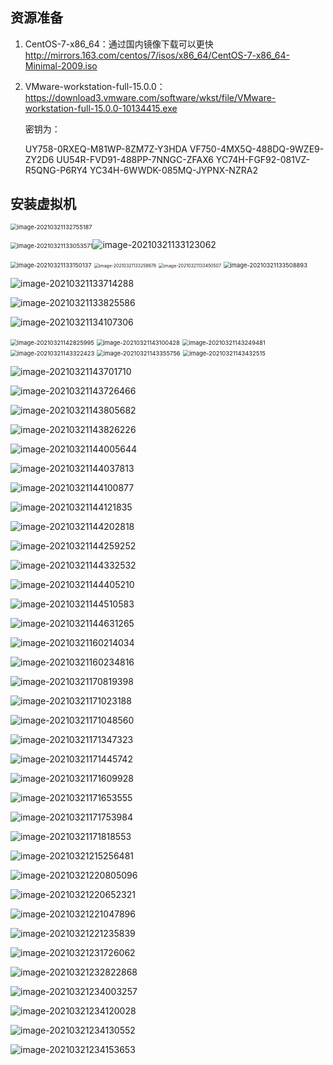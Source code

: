 ## 资源准备

1. CentOS-7-x86_64：通过国内镜像下载可以更快 http://mirrors.163.com/centos/7/isos/x86_64/CentOS-7-x86_64-Minimal-2009.iso

2. VMware-workstation-full-15.0.0：https://download3.vmware.com/software/wkst/file/VMware-workstation-full-15.0.0-10134415.exe

   密钥为：

   UY758-0RXEQ-M81WP-8ZM7Z-Y3HDA
   VF750-4MX5Q-488DQ-9WZE9-ZY2D6
   UU54R-FVD91-488PP-7NNGC-ZFAX6
   YC74H-FGF92-081VZ-R5QNG-P6RY4
   YC34H-6WWDK-085MQ-JYPNX-NZRA2

## 安装虚拟机

<img src="C:\Users\ROG\Desktop\云计算相关\cloud_compute\lab\img\image-20210321132755187.png" alt="image-20210321132755187" style="zoom:67%;" />

<img src="C:\Users\ROG\Desktop\云计算相关\cloud_compute\lab\img\image-20210321133053571.png" alt="image-20210321133053571" style="zoom: 67%;" />![image-20210321133123062](C:\Users\ROG\AppData\Roaming\Typora\typora-user-images\image-20210321133123062.png)

<img src="C:\Users\ROG\Desktop\云计算相关\cloud_compute\lab\img\image-20210321133150137.png" alt="image-20210321133150137" style="zoom:67%;" />

<img src="C:\Users\ROG\Desktop\云计算相关\cloud_compute\lab\img\image-20210321133258678.png" alt="image-20210321133258678" style="zoom: 50%;" />

<img src="C:\Users\ROG\Desktop\云计算相关\cloud_compute\lab\img\image-20210321133450507.png" alt="image-20210321133450507" style="zoom: 50%;" />

<img src="C:\Users\ROG\Desktop\云计算相关\cloud_compute\lab\img\image-20210321133508893.png" alt="image-20210321133508893" style="zoom:67%;" />

![image-20210321133714288](C:\Users\ROG\Desktop\云计算相关\cloud_compute\lab\img\image-20210321133714288.png)

![image-20210321133825586](C:\Users\ROG\Desktop\云计算相关\cloud_compute\lab\img\image-20210321133825586.png)

![image-20210321134107306](C:\Users\ROG\Desktop\云计算相关\cloud_compute\lab\img\image-20210321134107306.png)

<img src="C:\Users\ROG\Desktop\云计算相关\cloud_compute\lab\img\image-20210321142825995.png" alt="image-20210321142825995" style="zoom:67%;" />

<img src="C:\Users\ROG\Desktop\云计算相关\cloud_compute\lab\img\image-20210321143100428.png" alt="image-20210321143100428" style="zoom:67%;" />

<img src="C:\Users\ROG\AppData\Roaming\Typora\typora-user-images\image-20210321143249481.png" alt="image-20210321143249481" style="zoom:67%;" />

<img src="C:\Users\ROG\AppData\Roaming\Typora\typora-user-images\image-20210321143322423.png" alt="image-20210321143322423" style="zoom:67%;" />

<img src="C:\Users\ROG\AppData\Roaming\Typora\typora-user-images\image-20210321143355756.png" alt="image-20210321143355756" style="zoom:67%;" />

<img src="C:\Users\ROG\AppData\Roaming\Typora\typora-user-images\image-20210321143432515.png" alt="image-20210321143432515" style="zoom:67%;" />

![image-20210321143701710](C:\Users\ROG\AppData\Roaming\Typora\typora-user-images\image-20210321143701710.png)

![image-20210321143726466](C:\Users\ROG\AppData\Roaming\Typora\typora-user-images\image-20210321143726466.png)

![image-20210321143805682](C:\Users\ROG\AppData\Roaming\Typora\typora-user-images\image-20210321143805682.png)

![image-20210321143826226](C:\Users\ROG\AppData\Roaming\Typora\typora-user-images\image-20210321143826226.png)

![image-20210321144005644](C:\Users\ROG\AppData\Roaming\Typora\typora-user-images\image-20210321144005644.png)

![image-20210321144037813](C:\Users\ROG\AppData\Roaming\Typora\typora-user-images\image-20210321144037813.png)

![image-20210321144100877](C:\Users\ROG\AppData\Roaming\Typora\typora-user-images\image-20210321144100877.png)

![image-20210321144121835](C:\Users\ROG\AppData\Roaming\Typora\typora-user-images\image-20210321144121835.png)

![image-20210321144202818](C:\Users\ROG\AppData\Roaming\Typora\typora-user-images\image-20210321144202818.png)

![image-20210321144259252](C:\Users\ROG\AppData\Roaming\Typora\typora-user-images\image-20210321144259252.png)

![image-20210321144332532](C:\Users\ROG\AppData\Roaming\Typora\typora-user-images\image-20210321144332532.png)

![image-20210321144405210](C:\Users\ROG\AppData\Roaming\Typora\typora-user-images\image-20210321144405210.png)

![image-20210321144510583](C:\Users\ROG\AppData\Roaming\Typora\typora-user-images\image-20210321144510583.png)

![image-20210321144631265](C:\Users\ROG\AppData\Roaming\Typora\typora-user-images\image-20210321144631265.png)

![image-20210321160214034](C:\Users\ROG\AppData\Roaming\Typora\typora-user-images\image-20210321160214034.png)

![image-20210321160234816](C:\Users\ROG\AppData\Roaming\Typora\typora-user-images\image-20210321160234816.png)

![image-20210321170819398](C:\Users\ROG\AppData\Roaming\Typora\typora-user-images\image-20210321170819398.png)

![image-20210321171023188](C:\Users\ROG\AppData\Roaming\Typora\typora-user-images\image-20210321171023188.png)

![image-20210321171048560](C:\Users\ROG\AppData\Roaming\Typora\typora-user-images\image-20210321171048560.png)

![image-20210321171347323](C:\Users\ROG\AppData\Roaming\Typora\typora-user-images\image-20210321171347323.png)

![image-20210321171445742](C:\Users\ROG\AppData\Roaming\Typora\typora-user-images\image-20210321171445742.png)

![image-20210321171609928](C:\Users\ROG\AppData\Roaming\Typora\typora-user-images\image-20210321171609928.png)

![image-20210321171653555](C:\Users\ROG\AppData\Roaming\Typora\typora-user-images\image-20210321171653555.png)

![image-20210321171753984](C:\Users\ROG\AppData\Roaming\Typora\typora-user-images\image-20210321171753984.png)

![image-20210321171818553](C:\Users\ROG\AppData\Roaming\Typora\typora-user-images\image-20210321171818553.png)

![image-20210321215256481](C:\Users\ROG\AppData\Roaming\Typora\typora-user-images\image-20210321215256481.png)

![image-20210321220805096](C:\Users\ROG\AppData\Roaming\Typora\typora-user-images\image-20210321220805096.png)

![image-20210321220652321](C:\Users\ROG\AppData\Roaming\Typora\typora-user-images\image-20210321220652321.png)

![image-20210321221047896](C:\Users\ROG\AppData\Roaming\Typora\typora-user-images\image-20210321221047896.png)

![image-20210321221235839](C:\Users\ROG\AppData\Roaming\Typora\typora-user-images\image-20210321221235839.png)

![image-20210321231726062](C:\Users\ROG\AppData\Roaming\Typora\typora-user-images\image-20210321231726062.png)

![image-20210321232822868](C:\Users\ROG\AppData\Roaming\Typora\typora-user-images\image-20210321232822868.png)

![image-20210321234003257](C:\Users\ROG\AppData\Roaming\Typora\typora-user-images\image-20210321234003257.png)

![image-20210321234120028](C:\Users\ROG\AppData\Roaming\Typora\typora-user-images\image-20210321234120028.png)

![image-20210321234130552](C:\Users\ROG\AppData\Roaming\Typora\typora-user-images\image-20210321234130552.png)

![image-20210321234153653](C:\Users\ROG\AppData\Roaming\Typora\typora-user-images\image-20210321234153653.png)